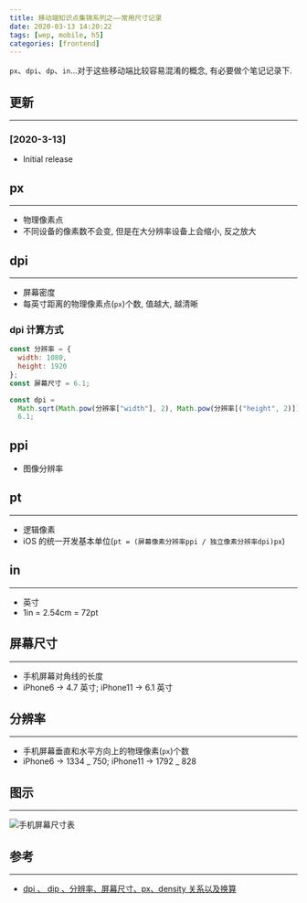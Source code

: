 ```yaml
---
title: 移动端知识点集锦系列之——常用尺寸记录
date: 2020-03-13 14:20:22
tags: [wep, mobile, h5]
categories: [frontend]
---
```


`px`、`dpi`、`dp`、`in`...对于这些移动端比较容易混淆的概念, 有必要做个笔记记录下.

<!-- more -->

## 更新

---

### [2020-3-13]

- Initial release

## px

---

- 物理像素点
- 不同设备的像素数不会变, 但是在大分辨率设备上会缩小, 反之放大

## dpi

---

- 屏幕密度
- 每英寸距离的物理像素点(`px`)个数, 值越大, 越清晰

### dpi 计算方式

```js
const 分辨率 = {
  width: 1080,
  height: 1920
};
const 屏幕尺寸 = 6.1;

const dpi =
  Math.sqrt(Math.pow(分辨率["width"], 2), Math.pow(分辨率[("height", 2)])) /
  6.1;
```

## ppi

- 图像分辨率

## pt

---

- 逻辑像素
- iOS 的统一开发基本单位(`pt = (屏幕像素分辨率ppi / 独立像素分辨率dpi)px`)

## in

---

- 英寸
- 1in = 2.54cm = 72pt

## 屏幕尺寸

---

- 手机屏幕对角线的长度
- iPhone6 -> 4.7 英寸; iPhone11 -> 6.1 英寸

## 分辨率

---

- 手机屏幕垂直和水平方向上的物理像素(`px`)个数
- iPhone6 -> 1334 _ 750; iPhone11 -> 1792 _ 828

## 图示

---

![手机屏幕尺寸表](https://oos.blog.yyge.top/2020/3/13/%E7%A7%BB%E5%8A%A8%E7%AB%AF%E7%9F%A5%E8%AF%86%E7%82%B9%E9%9B%86%E9%94%A6%E7%B3%BB%E5%88%97%E4%B9%8B%E2%80%94%E2%80%94%E5%B8%B8%E7%94%A8%E5%B0%BA%E5%AF%B8%E8%AE%B0%E5%BD%95/images/1.png?imageView2/0/q/75|watermark/2/text/6Ziz5ZOl5bCP56uZ/font/5b6u6L2v6ZuF6buR/fontsize/440/fill/IzE4OTBGRg==/dissolve/100/gravity/SouthEast/dx/10/dy/10|imageslim)

## 参考

---

- [dpi 、 dip 、分辨率、屏幕尺寸、px、density 关系以及换算](https://www.cnblogs.com/yaozhongxiao/p/3842908.html)
